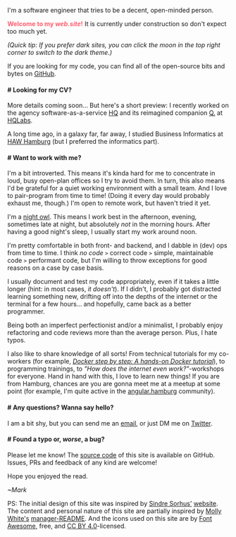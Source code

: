 I'm a software engineer that tries to be a decent, open-minded person.

<span style="color: #ff5e6e;">**Welcome to my _web.site_!**</span> It is currently under construction so don't expect too much yet.

_(Quick tip: If you prefer <span id="brightness">dark</span> sites, you can click the <span id="icon">moon</span> in the top right corner to switch to the <span id="theme">dark</span> theme.)_

If you are looking for my code, you can find all of the open-source bits and bytes on [GitHub](https://github.com/MarkTiedemann).

#### # Looking for my CV?

More details coming soon... But here's a short preview: I recently worked on the agency software-as-a-service [HQ](https://hellohq.io) and its reimagined companion [Q.](https://meetq.ai) at [HQLabs](https://hqlabs.com/).

A long time ago, in a galaxy far, far away, I studied Business Informatics at [HAW Hamburg](https://www.haw-hamburg.de/english.html) (but I preferred the informatics part).

#### # Want to work with me?

I'm a bit introverted. This means it's kinda hard for me to concentrate in loud, busy open-plan offices so I try to avoid them. In turn, this also means I'd be grateful for a quiet working environment with a small team. And I love to pair-program from time to time! (Doing it every day would probably exhaust me, though.) I'm open to remote work, but haven't tried it yet.

I'm a [night owl](https://en.wikipedia.org/wiki/Night_owl_%28person%29). This means I work best in the afternoon, evening, sometimes late at night, but absolutely _not_ in the morning hours. After having a good night's sleep, I usually start my work around noon.

I'm pretty comfortable in both front- and backend, and I dabble in (dev) ops from time to time. I think _no code_ `>` correct code `>` simple, maintainable code `>` performant code, but I'm willing to throw exceptions for good reasons on a case by case basis.

I usually document and test my code appropriately, even if it takes a little longer (hint: in most cases, _it doesn't_). If I didn't, I probably got distracted learning something new, drifting off into the depths of the internet or the terminal for a few hours... and hopefully, came back as a better programmer.

Being both an imperfect perfectionist and/or a minimalist, I probably enjoy refactoring and code reviews more than the average person. Plus, I hate typos.

I also like to share knowledge of all sorts! From technical tutorials for my co-workers (for example, _[Docker step by step: A hands-on Docker tutorial](https://github.com/MarkTiedemann/docker-step-by-step)_), to programming trainings, to _"How does the internet even work?"_-workshops for everyone. Hand in hand with this, I love to learn new things! If you are from Hamburg, chances are you are gonna meet me at a meetup at some point (for example, I'm quite active in the [angular.hamburg](https://angular.hamburg/) community).

#### # Any questions? Wanna say hello?

I am a bit shy, but you can send me an [email](mailto:www.marktiedemann@gmail.com), or just DM me on [Twitter](https://twitter.com/MarkTiedemannDE).

#### # Found a typo or, _worse_, a bug?

Please let me know! The [source code](https://github.com/marktiedemann/marktiedemann.github.io) of this site is available on GitHub. Issues, PRs and feedback of any kind are welcome!

Hope you enjoyed the read.

_~Mark_

PS: The initial design of this site was inspired by [Sindre Sorhus'](https://github.com/sindresorhus) [website](https://sindresorhus.com/). The content and personal nature of this site are partially inspired by [Molly White's](http://www.mollywhite.net/) [manager-README](https://github.com/molly/manager-README). And the icons used on this site are by [Font Awesome](https://fontawesome.com/free), free, and [CC BY 4.0](https://creativecommons.org/licenses/by/4.0/)-licensed.
